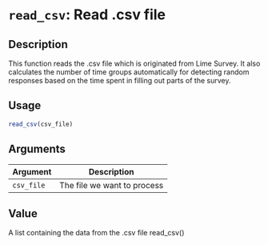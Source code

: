 # `read_csv`: Read .csv file

## Description


 This function reads the .csv file which is originated from Lime Survey.
 It also calculates the number of time groups automatically for detecting random responses based on the time spent in filling out parts of the survey.


## Usage

```r
read_csv(csv_file)
```


## Arguments

Argument      |Description
------------- |----------------
```csv_file```     |     The file we want to process

## Value


 A list containing the data from the .csv file
 read_csv()


